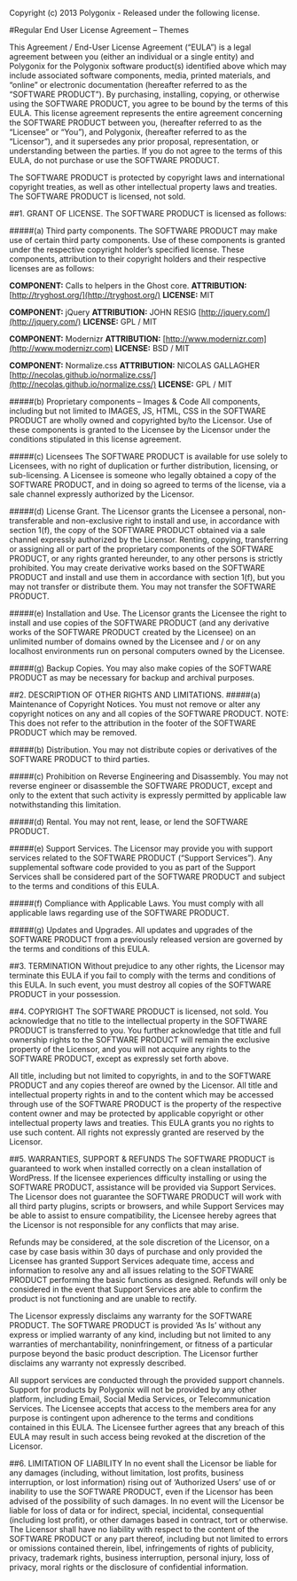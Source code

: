 Copyright (c) 2013 Polygonix - Released under the following license.

#Regular End User License Agreement – Themes

This Agreement /  End-User License Agreement (“EULA”) is a legal agreement between you (either an individual or a single entity) and Polygonix for the Polygonix software product(s) identified above which may include associated software components, media, printed materials, and “online” or electronic documentation (hereafter referred to as the “SOFTWARE PRODUCT”). By purchasing, installing, copying, or otherwise using the SOFTWARE PRODUCT, you agree to be bound by the terms of this EULA. This license agreement represents the entire agreement concerning the SOFTWARE PRODUCT between you, (hereafter referred to as the “Licensee” or “You”), and Polygonix, (hereafter referred to as the “Licensor”),  and it supersedes any prior proposal, representation, or understanding between the parties. If you do not agree to the terms of this EULA, do not purchase or use the SOFTWARE PRODUCT.

The SOFTWARE PRODUCT is protected by copyright laws and international copyright treaties, as well as other intellectual property laws and treaties. The SOFTWARE PRODUCT is licensed, not sold.

##1. GRANT OF LICENSE.
The SOFTWARE PRODUCT is licensed as follows:

#####(a) Third party components.
The SOFTWARE PRODUCT may make use of certain third party components. Use of these components is granted under the respective copyright holder’s specified license. These components, attribution to their copyright holders and their respective licenses are as follows:

**COMPONENT:** Calls to helpers in the Ghost core. **ATTRIBUTION:** [http://tryghost.org/](http://tryghost.org/) **LICENSE:** MIT

**COMPONENT:** jQuery **ATTRIBUTION:** JOHN RESIG [http://jquery.com/](http://jquery.com/) **LICENSE:** GPL / MIT

**COMPONENT:** Modernizr **ATTRIBUTION:** [http://www.modernizr.com](http://www.modernizr.com) **LICENSE:** BSD / MIT

**COMPONENT:** Normalize.css **ATTRIBUTION:** NICOLAS GALLAGHER [http://necolas.github.io/normalize.css/](http://necolas.github.io/normalize.css/) **LICENSE:** GPL / MIT



#####(b) Proprietary components – Images & Code
All components, including but not limited to IMAGES, JS, HTML, CSS in the SOFTWARE PRODUCT are wholly owned and copyrighted by/to the Licensor. Use of these components is granted to the Licensee by the Licensor under the conditions stipulated in this license agreement.

#####(c) Licensees
The SOFTWARE PRODUCT is available for use solely to Licensees, with no right of duplication or further distribution, licensing, or sub-licensing. A Licensee is someone who legally obtained a copy of the SOFTWARE PRODUCT, and in doing so agreed to terms of the license, via a sale channel expressly authorized by the Licensor.

#####(d) License Grant.
The Licensor grants the Licensee a personal, non-transferable and non-exclusive right to install and use, in accordance with section 1(f), the copy of the SOFTWARE PRODUCT obtained via a sale channel expressly authorized by the Licensor. Renting, copying, transferring or assigning all or part of the proprietary components of the SOFTWARE PRODUCT, or any rights granted hereunder, to any other persons is strictly prohibited. You may create derivative works based on the SOFTWARE PRODUCT and install and use them in accordance with section 1(f), but you may not transfer or distribute them. You may not transfer the SOFTWARE PRODUCT.

#####(e) Installation and Use.
The Licensor grants the Licensee the right to install and use copies of the SOFTWARE PRODUCT (and any derivative works of the SOFTWARE PRODUCT created by the Licensee) on an unlimited number of domains owned by the Licensee and / or on any localhost environments run on personal computers owned by the Licensee.

#####(g) Backup Copies.
You may also make copies of the SOFTWARE PRODUCT as may be necessary for backup and archival purposes.

##2. DESCRIPTION OF OTHER RIGHTS AND LIMITATIONS.
#####(a) Maintenance of Copyright Notices.
You must not remove or alter any copyright notices on any and all copies of the SOFTWARE PRODUCT. NOTE: This does not refer to the attribution in the footer of the SOFTWARE PRODUCT which may be removed.

#####(b) Distribution.
You may not distribute copies or derivatives of the SOFTWARE PRODUCT to third parties.

#####(c) Prohibition on Reverse Engineering and Disassembly.
You may not reverse engineer or disassemble the SOFTWARE PRODUCT, except and only to the extent that such activity is expressly permitted by applicable law notwithstanding this limitation.

#####(d) Rental.
You may not rent, lease, or lend the SOFTWARE PRODUCT.

#####(e) Support Services.
The Licensor may provide you with support services related to the SOFTWARE PRODUCT (“Support Services”). Any supplemental software code provided to you as part of the Support Services shall be considered part of the SOFTWARE PRODUCT and subject to the terms and conditions of this EULA.

#####(f) Compliance with Applicable Laws.
You must comply with all applicable laws regarding use of the SOFTWARE PRODUCT.

#####(g) Updates and Upgrades.
All updates and upgrades of the SOFTWARE PRODUCT from a previously released version are governed by the terms and conditions of this EULA.

##3. TERMINATION 
Without prejudice to any other rights, the Licensor may terminate this EULA if you fail to comply with the terms and conditions of this EULA. In such event, you must destroy all copies of the SOFTWARE PRODUCT in your possession.

##4. COPYRIGHT
The SOFTWARE PRODUCT is licensed, not sold. You acknowledge that no title to the intellectual property in the SOFTWARE PRODUCT is transferred to you. You further acknowledge that title and full ownership rights to the SOFTWARE PRODUCT will remain the exclusive property of the Licensor, and you will not acquire any rights to the SOFTWARE PRODUCT, except as expressly set forth above.

All title, including but not limited to copyrights, in and to the SOFTWARE PRODUCT and any copies thereof are owned by the Licensor. All title and intellectual property rights in and to the content which may be accessed through use of the SOFTWARE PRODUCT is the property of the respective content owner and may be protected by applicable copyright or other intellectual property laws and treaties. This EULA grants you no rights to use such content. All rights not expressly granted are reserved by the Licensor.

##5. WARRANTIES, SUPPORT & REFUNDS
The SOFTWARE PRODUCT is guaranteed to work when installed correctly on a clean installation of WordPress. If the licensee experiences difficulty installing or using the SOFTWARE PRODUCT, assistance will be provided via Support Services. The Licensor does not guarantee the SOFTWARE PRODUCT will work with all third party plugins, scripts or browsers, and while Support Services may be able to assist to ensure compatibility, the Licensee hereby agrees that the Licensor is not responsible for any conflicts that may arise.

Refunds may be considered, at the sole discretion of the Licensor, on a case by case basis within 30 days of purchase and only provided the Licensee has granted Support Services adequate time, access and information to resolve any and all issues relating to the SOFTWARE PRODUCT performing the basic functions as designed. Refunds will only be considered in the event that Support Services are able to confirm the product is not functioning and are unable to rectify.

The Licensor expressly disclaims any warranty for the SOFTWARE PRODUCT. The SOFTWARE PRODUCT is provided ‘As Is’ without any express or implied warranty of any kind, including but not limited to any warranties of merchantability, noninfringement, or fitness of a particular purpose beyond the basic product description. The Licensor further disclaims any warranty not expressly described.

All support services are conducted through the provided support channels. Support for products by Polygonix will not be provided by any other platform, including Email, Social Media Services, or Telecommunication Services. The Licensee accepts that access to the members area for any purpose is contingent upon adherence to the terms and conditions contained in this EULA. The Licensee further agrees that any breach of this EULA may result in such access being revoked at the discretion of the Licensor.

##6. LIMITATION OF LIABILITY
In no event shall the Licensor be liable for any damages (including, without limitation, lost profits, business interruption, or lost information) rising out of ‘Authorized Users’ use of or inability to use the SOFTWARE PRODUCT, even if the Licensor has been advised of the possibility of such damages. In no event will the Licensor be liable for loss of data or for indirect, special, incidental, consequential (including lost profit), or other damages based in contract, tort or otherwise. The Licensor shall have no liability with respect to the content of the SOFTWARE PRODUCT or any part thereof, including but not limited to errors or omissions contained therein, libel, infringements of rights of publicity, privacy, trademark rights, business interruption, personal injury, loss of privacy, moral rights or the disclosure of confidential information.